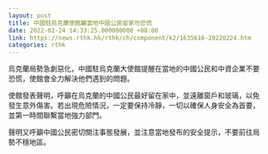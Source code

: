 ```yaml
---
layout: post
title: 中國駐烏克蘭使館籲當地中國公民留家勿恐慌
date: 2022-02-24 14:33:25.000000000 +08:00
link: https://news.rthk.hk/rthk/ch/component/k2/1635616-20220224.htm
categories: rthk
---
```


烏克蘭局勢急劇惡化，中國駐烏克蘭大使館提醒在當地的中國公民和中資企業不要恐慌，使館會全力解決他們遇到的問題。

使館發表聲明，呼籲在烏克蘭的中國公民最好留在家中，並遠離窗戶和玻璃，以免發生意外傷害。若出現危險情況，一定要保持冷靜，一切以確保人身安全為首要，並第一時間聯繫當地強力部門。

聲明又呼籲中國公民密切關注事態發展，並注意當地發布的安全提示，不要前往局勢不穩地區。
